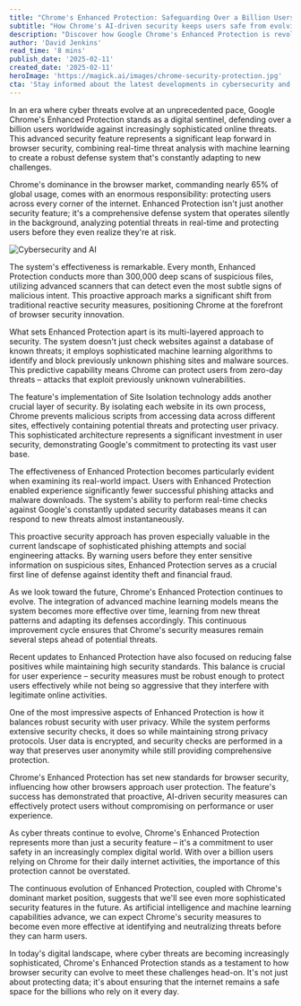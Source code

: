```yaml
---
title: "Chrome's Enhanced Protection: Safeguarding Over a Billion Users in the Digital Age"
subtitle: "How Chrome's AI-driven security keeps users safe from evolving cyber threats"
description: "Discover how Google Chrome's Enhanced Protection is revolutionizing browser security with AI and machine learning, shielding users from sophisticated cyber threats and ensuring a secure web experience."
author: 'David Jenkins'
read_time: '8 mins'
publish_date: '2025-02-11'
created_date: '2025-02-11'
heroImage: 'https://magick.ai/images/chrome-security-protection.jpg'
cta: 'Stay informed about the latest developments in cybersecurity and browser protection. Follow us on LinkedIn for regular updates on how technology is evolving to keep users safe in an increasingly complex digital world.'
---
```


In an era where cyber threats evolve at an unprecedented pace, Google Chrome's Enhanced Protection stands as a digital sentinel, defending over a billion users worldwide against increasingly sophisticated online threats. This advanced security feature represents a significant leap forward in browser security, combining real-time threat analysis with machine learning to create a robust defense system that's constantly adapting to new challenges.

Chrome's dominance in the browser market, commanding nearly 65% of global usage, comes with an enormous responsibility: protecting users across every corner of the internet. Enhanced Protection isn't just another security feature; it's a comprehensive defense system that operates silently in the background, analyzing potential threats in real-time and protecting users before they even realize they're at risk.

![Cybersecurity and AI](https://i.magick.ai/PIXE/1739293650192_magick_img.webp)

The system's effectiveness is remarkable. Every month, Enhanced Protection conducts more than 300,000 deep scans of suspicious files, utilizing advanced scanners that can detect even the most subtle signs of malicious intent. This proactive approach marks a significant shift from traditional reactive security measures, positioning Chrome at the forefront of browser security innovation.

What sets Enhanced Protection apart is its multi-layered approach to security. The system doesn't just check websites against a database of known threats; it employs sophisticated machine learning algorithms to identify and block previously unknown phishing sites and malware sources. This predictive capability means Chrome can protect users from zero-day threats – attacks that exploit previously unknown vulnerabilities.

The feature's implementation of Site Isolation technology adds another crucial layer of security. By isolating each website in its own process, Chrome prevents malicious scripts from accessing data across different sites, effectively containing potential threats and protecting user privacy. This sophisticated architecture represents a significant investment in user security, demonstrating Google's commitment to protecting its vast user base.

The effectiveness of Enhanced Protection becomes particularly evident when examining its real-world impact. Users with Enhanced Protection enabled experience significantly fewer successful phishing attacks and malware downloads. The system's ability to perform real-time checks against Google's constantly updated security databases means it can respond to new threats almost instantaneously.

This proactive security approach has proven especially valuable in the current landscape of sophisticated phishing attempts and social engineering attacks. By warning users before they enter sensitive information on suspicious sites, Enhanced Protection serves as a crucial first line of defense against identity theft and financial fraud.

As we look toward the future, Chrome's Enhanced Protection continues to evolve. The integration of advanced machine learning models means the system becomes more effective over time, learning from new threat patterns and adapting its defenses accordingly. This continuous improvement cycle ensures that Chrome's security measures remain several steps ahead of potential threats.

Recent updates to Enhanced Protection have also focused on reducing false positives while maintaining high security standards. This balance is crucial for user experience – security measures must be robust enough to protect users effectively while not being so aggressive that they interfere with legitimate online activities.

One of the most impressive aspects of Enhanced Protection is how it balances robust security with user privacy. While the system performs extensive security checks, it does so while maintaining strong privacy protocols. User data is encrypted, and security checks are performed in a way that preserves user anonymity while still providing comprehensive protection.

Chrome's Enhanced Protection has set new standards for browser security, influencing how other browsers approach user protection. The feature's success has demonstrated that proactive, AI-driven security measures can effectively protect users without compromising on performance or user experience.

As cyber threats continue to evolve, Chrome's Enhanced Protection represents more than just a security feature – it's a commitment to user safety in an increasingly complex digital world. With over a billion users relying on Chrome for their daily internet activities, the importance of this protection cannot be overstated.

The continuous evolution of Enhanced Protection, coupled with Chrome's dominant market position, suggests that we'll see even more sophisticated security features in the future. As artificial intelligence and machine learning capabilities advance, we can expect Chrome's security measures to become even more effective at identifying and neutralizing threats before they can harm users.

In today's digital landscape, where cyber threats are becoming increasingly sophisticated, Chrome's Enhanced Protection stands as a testament to how browser security can evolve to meet these challenges head-on. It's not just about protecting data; it's about ensuring that the internet remains a safe space for the billions who rely on it every day.